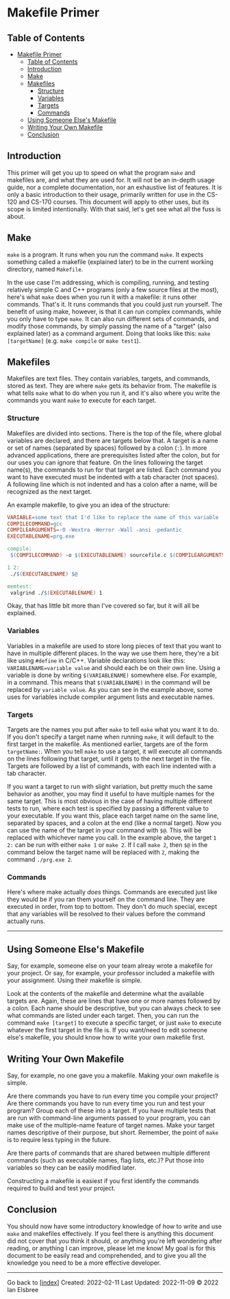 # Makefile Primer

## Table of Contents

- [Makefile Primer](#makefile-primer)
  - [Table of Contents](#table-of-contents)
  - [Introduction](#introduction)
  - [Make](#make)
  - [Makefiles](#makefiles)
    - [Structure](#structure)
    - [Variables](#variables)
    - [Targets](#targets)
    - [Commands](#commands)
  - [Using Someone Else's Makefile](#using-someone-elses-makefile)
  - [Writing Your Own Makefile](#writing-your-own-makefile)
  - [Conclusion](#conclusion)

## Introduction

This primer will get you up to speed on what the program `make` and makefiles are, and what they are used for. It will not be an in-depth usage guide, nor a complete documentation, nor an exhaustive list of features. It is only a basic introduction to their usage, primarily written for use in the CS-120 and CS-170 courses. This document will apply to other uses, but its scope is limited intentionally. With that said, let's get see what all the fuss is about.

## Make

`make` is a program. It runs when you run the command `make`. It expects something called a makefile (explained later) to be in the current working directory, named `Makefile`.

In the use case I'm addressing, which is compiling, running, and testing relatively simple C and C++ programs (only a few source files at the most), here's what `make` does when you run it with a makefile: it runs other commands. That's it. It runs commands that you could just run yourself. The benefit of using make, however, is that it can run complex commands, while you only have to type `make`. It can also run different sets of commands, and modify those commands, by simply passing the name of a "target" (also explained later) as a command argument. Doing that looks like this: `make [targetName]` (e.g. `make compile` or `make test1`).

## Makefiles

Makefiles are text files. They contain variables, targets, and commands, stored as text. They are where `make` gets its behavior from. The makefile is what tells `make` what to do when you run it, and it's also where you write the commands you want `make` to execute for each target.

### Structure

Makefiles are divided into sections. There is the top of the file, where global variables are declared, and there are targets below that. A target is a name or set of names (separated by spaces) followed by a colon (`:`). In more advanced applications, there are prerequisites listed after the colon, but for our uses you can ignore that feature. On the lines following the target name(s), the commands to run for that target are listed. Each command you want to have executed must be indented with a tab character (not spaces). A following line which is not indented and has a colon after a name, will be recognized as the next target.

An example makefile, to give you an idea of the structure:

```makefile
VARIABLE=some text that I'd like to replace the name of this variable
COMPILECOMMAND=gcc
COMPILEARGUMENTS=-O -Wextra -Werror -Wall -ansi -pedantic
EXECUTABLENAME=prg.exe

compile:
 $(COMPILECOMMAND) -o $(EXECUTABLENAME) sourcefile.c $(COMPILEARGUMENTS)

1 2:
 ./$(EXECUTABLENAME) $@

memtest:
 valgrind ./$(EXECUTABLENAME) 1
```

Okay, that has  little bit more than I've covered so far, but it will all be explained.

### Variables

Variables in a makefile are used to store long pieces of text that you want to have in multiple different places. In the way we use them here, they're a bit like using `#define` in C/C++. Variable declarations look like this: `VARIABLENAME=variable value` and should each be on their own line. Using a variable is done by writing `$(VARIABLENAME)` somewhere else. For example, in a command. This means that `$(VARIABLENAME)` in the command will be replaced by `variable value`. As you can see in the example above, some uses for variables include compiler argument lists and executable names.

### Targets

Targets are the names you put after `make` to tell `make` what you want it to do. If you don't specify a target name when running `make`, it will default to the first target in the makefile. As mentioned earlier, targets are of the form `targetName:`. When you tell `make` to use a target, it will execute all commands on the lines following that target, until it gets to the next target in the file. Targets are followed by a list of commands, with each line indented with a tab character.

If you want a target to run with slight variation, but pretty much the same behavior as another, you may find it useful to have multiple names for the same target. This is most obvious in the case of having multiple different tests to run, where each test is specified by passing a different value to your executable. If you want this, place each target name on the same line, separated by spaces, and a colon at the end (like a normal target). Now you can use the name of the target in your command with `$@`. This will be replaced with whichever name you call. In the example above, the target `1 2:` can be run with either `make 1` or `make 2`. If I call `make 2`, then `$@` in the command below the target name will be replaced with `2`, making the command `./prg.exe 2`.

### Commands

Here's where make actually *does* things. Commands are executed just like they would be if you ran them yourself on the command line. They are executed in order, from top to bottom. They don't do much special, except that any variables will be resolved to their values before the command actually runs.

---

## Using Someone Else's Makefile

Say, for example, someone else on your team alreay wrote a makefile for your project. Or say, for example, your professor included a makefile with your assignment. Using their makefile is simple.

Look at the contents of the makefile and determine what the available targets are. Again, these are lines that have one or more names followed by a colon. Each name should be descriptive, but you can always check to see what commands are listed under each target. Then, you can run the command `make [target]` to execute a specific target, or just `make` to execute whatever the first target in the file is. If you want/need to edit someone else's makefile, you should know how to write your own makefile first.

## Writing Your Own Makefile

Say, for example, no one gave you a makefile. Making your own makefile is simple.

Are there commands you have to run every time you compile your project? Are there commands you have to run every time you run and test your program? Group each of these into a target. If you have multiple tests that are run with command-line arguments passed to your program, you can make use of the multiple-name feature of target names. Make your target names descriptive of their purpose, but short. Remember, the point of `make` is to require less typing in the future.

Are there parts of commands that are shared between multiple different commands (such as executable names, flag lists, etc.)? Put those into variables so they can be easily modified later.

Constructing a makefile is easiest if you first identify the commands required to build and test your project.

## Conclusion

You should now have some introductory knowledge of how to write and use `make` and makefiles effectively. If you feel there is anything this document did not cover that you think it should, or anything you're left wondering after reading, or anything I can improve, please let me know! My goal is for this document to be easily read and comprehended, and to give you all the knowledge you need to be a more effective developer.

---
Go back to [[index]]
Created: 2022-02-11
Last Updated: 2022-11-09
© 2022 Ian Elsbree

[//begin]: # "Autogenerated link references for markdown compatibility"
[index]: ../index "Home Page"
[//end]: # "Autogenerated link references"